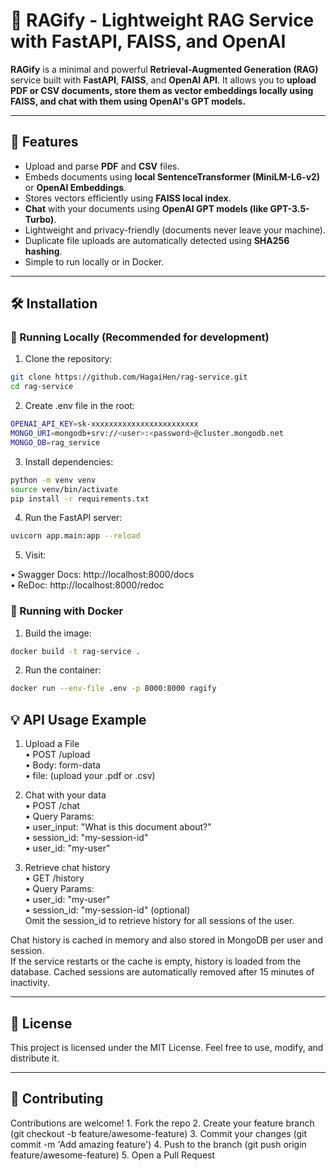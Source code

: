 # 🧠 RAGify - Lightweight RAG Service with FastAPI, FAISS, and OpenAI

**RAGify** is a minimal and powerful **Retrieval-Augmented Generation (RAG)** service built with **FastAPI**, **FAISS**, and **OpenAI API**.
It allows you to **upload PDF or CSV documents, store them as vector embeddings locally using FAISS, and chat with them using OpenAI's GPT models.**

---

## 🚀 Features

- Upload and parse **PDF** and **CSV** files.
- Embeds documents using **local SentenceTransformer (MiniLM-L6-v2)** or **OpenAI Embeddings**.
- Stores vectors efficiently using **FAISS local index**.
- **Chat** with your documents using **OpenAI GPT models (like GPT-3.5-Turbo)**.
- Lightweight and privacy-friendly (documents never leave your machine).
- Duplicate file uploads are automatically detected using **SHA256 hashing**.
- Simple to run locally or in Docker.

---

## 🛠️ Installation

### 🔧 Running Locally (Recommended for development)

1. Clone the repository:
```bash
git clone https://github.com/HagaiHen/rag-service.git
cd rag-service
```

2.	Create .env file in the root:
```bash
OPENAI_API_KEY=sk-xxxxxxxxxxxxxxxxxxxxxxxx
MONGO_URI=mongodb+srv://<user>:<password>@cluster.mongodb.net
MONGO_DB=rag_service
```

3.	Install dependencies:
```bash
python -m venv venv
source venv/bin/activate
pip install -r requirements.txt
```

4.	Run the FastAPI server:
```bash
uvicorn app.main:app --reload
```
5.	Visit:
  
•	Swagger Docs: http://localhost:8000/docs <br>
•	ReDoc: http://localhost:8000/redoc

### 🐳 Running with Docker <br>
1.	Build the image:
```bash
docker build -t rag-service .
```

2.	Run the container:
```bash
docker run --env-file .env -p 8000:8000 ragify
```

## 💡 API Usage Example

1. Upload a File <br>
	•	POST /upload <br>
	•	Body: form-data <br>
	•	file: (upload your .pdf or .csv) <br>

2. Chat with your data <br>
        •       POST /chat <br>
        •       Query Params: <br>
        •       user_input: "What is this document about?" <br>
        •       session_id: "my-session-id" <br>
        •       user_id: "my-user"

3. Retrieve chat history <br>
        •       GET /history <br>
        •       Query Params: <br>
        •       user_id: "my-user" <br>
        •       session_id: "my-session-id" (optional)
        <br>Omit the session_id to retrieve history for all sessions of the user.

Chat history is cached in memory and also stored in MongoDB per user and session. \
If the service restarts or the cache is empty, history is loaded from the database.
Cached sessions are automatically removed after 15 minutes of inactivity.

---

## 📜 License

This project is licensed under the MIT License.
Feel free to use, modify, and distribute it.

---

## 🤝 Contributing

Contributions are welcome!
	1.	Fork the repo
	2.	Create your feature branch (git checkout -b feature/awesome-feature)
	3.	Commit your changes (git commit -m 'Add amazing feature')
	4.	Push to the branch (git push origin feature/awesome-feature)
	5.	Open a Pull Request 

